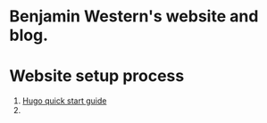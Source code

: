 # Benjamin Western's website and blog.

# Website setup process
1. [Hugo quick start guide](https://gohugo.io/getting-started/quick-start/)
2. 